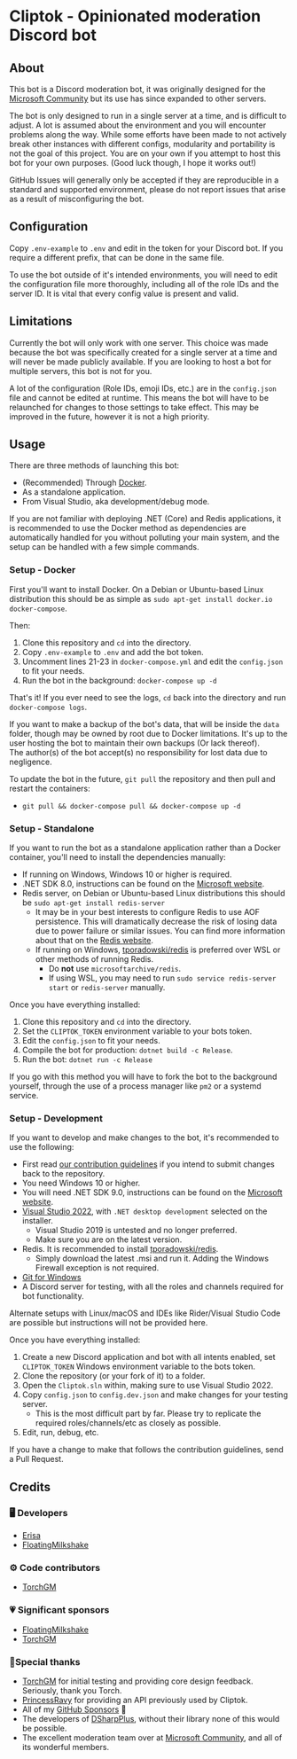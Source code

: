 ﻿# Cliptok - Opinionated moderation Discord bot

## About
This bot is a Discord moderation bot, it was originally designed for the [Microsoft Community](https://msft.chat/) but its use has since expanded to other servers.  

The bot is only designed to run in a single server at a time, and is difficult to adjust. A lot is assumed about the environment and you will encounter problems along the way.
While some efforts have been made to not actively break other instances with different configs, modularity and portability is not the goal of this project. You are on your own if you attempt to host this bot for your own purposes. (Good luck though, I hope it works out!)

GitHub Issues will generally only be accepted if they are reproducible in a standard and supported environment, please do not report issues that arise as a result of misconfiguring the bot.

## Configuration

Copy `.env-example` to `.env` and edit in the token for your Discord bot. If you require a different prefix, that can be done in the same file.

To use the bot outside of it's intended environments, you will need to edit the configuration file more thoroughly, including all of the role IDs and the server ID. It is vital that every config value is present and valid.

## Limitations
Currently the bot will only work with one server. This choice was made because the bot was specifically created for a single server at a time and will never be made publicly available. If you are looking to host a bot for multiple servers, this bot is not for you.

A lot of the configuration (Role IDs, emoji IDs, etc.) are in the `config.json` file and cannot be edited at runtime. This means the bot will have to be relaunched for changes to those settings to take effect. This may be improved in the future, however it is not a high priority.

## Usage
There are three methods of launching this bot:
- (Recommended) Through [Docker](https://www.docker.com/).
- As a standalone application.
- From Visual Studio, aka development/debug mode.

If you are not familiar with deploying .NET (Core) and Redis applications, it is recommended to use the Docker method as dependencies are automatically handled for you without polluting your main system, and the setup can be handled with a few simple commands.

### Setup - Docker
First you'll want to install Docker. On a Debian or Ubuntu-based Linux distribution this should be as simple as `sudo apt-get install docker.io docker-compose`.

Then:
1. Clone this repository and `cd` into the directory.
2. Copy `.env-example` to `.env` and add the bot token.
3. Uncomment lines 21-23 in `docker-compose.yml` and edit the `config.json` to fit your needs.
4. Run the bot in the background: `docker-compose up -d`

That's it! If you ever need to see the logs, `cd` back into the directory and run `docker-compose logs`.

If you want to make a backup of the bot's data, that will be inside the `data` folder, though may be owned by root due to Docker limitations. It's up to the user hosting the bot to maintain their own backups (Or lack thereof).  
The author(s) of the bot accept(s) no responsibility for lost data due to negligence.

To update the bot in the future, `git pull` the repository and then pull and restart the containers:
- `git pull && docker-compose pull && docker-compose up -d`

### Setup - Standalone
If you want to run the bot as a standalone application rather than a Docker container, you'll need to install the dependencies manually:
- If running on Windows, Windows 10 or higher is required.
- .NET SDK 8.0, instructions can be found on the [Microsoft website](https://dotnet.microsoft.com/download).
- Redis server, on Debian or Ubuntu-based Linux distributions this should be `sudo apt-get install redis-server`
    - It may be in your best interests to configure Redis to use AOF persistence. This will dramatically decrease the risk of losing data due to power failure or similar issues. You can find more information about that on the [Redis website](https://redis.io/topics/persistence).
    - If running on Windows, [tporadowski/redis](https://github.com/tporadowski/redis) is preferred over WSL or other methods of running Redis.
        - Do **not** use `microsoftarchive/redis`.
        - If using WSL, you may need to run `sudo service redis-server start` or `redis-server` manually.

Once you have everything installed:
1. Clone this repository and `cd` into the directory.
2. Set the `CLIPTOK_TOKEN` environment variable to your bots token.
3. Edit the `config.json` to fit your needs.
4. Compile the bot for production: `dotnet build -c Release`.
5. Run the bot: `dotnet run -c Release`

If you go with this method you will have to fork the bot to the background yourself, through the use of a process manager like `pm2` or a systemd service.

### Setup - Development
If you want to develop and make changes to the bot, it's recommended to use the following:
- First read [our contribution guidelines](CONTRIBUTING.md) if you intend to submit changes back to the repository.
- You need Windows 10 or higher.
- You will need .NET SDK 9.0, instructions can be found on the [Microsoft website](https://dotnet.microsoft.com/download).
- [Visual Studio 2022](https://visualstudio.microsoft.com/vs/), with `.NET desktop development` selected on the installer. 
    - Visual Studio 2019 is untested and no longer preferred.
    - Make sure you are on the latest version.
- Redis. It is recommended to install [tporadowski/redis](https://github.com/tporadowski/redis).
    - Simply download the latest .msi and run it. Adding the Windows Firewall exception is not required.
- [Git for Windows](https://gitforwindows.org/)
- A Discord server for testing, with all the roles and channels required for bot functionality.

Alternate setups with Linux/macOS and IDEs like Rider/Visual Studio Code are possible but instructions will not be provided here.

Once you have everything installed:
1. Create a new Discord application and bot with all intents enabled, set `CLIPTOK_TOKEN` Windows environment variable to the bots token.
2. Clone the repository (or your fork of it) to a folder.
3. Open the `Cliptok.sln` within, making sure to use Visual Studio 2022.
4. Copy `config.json` to `config.dev.json` and make changes for your testing server.
    - This is the most difficult part by far. Please try to replicate the required roles/channels/etc as closely as possible.
5. Edit, run, debug, etc.

If you have a change to make that follows the contribution guidelines, send a Pull Request.

## Credits

### 🖥️ Developers
- [Erisa](https://github.com/Erisa)
- [FloatingMilkshake](https://github.com/FloatingMilkshake)

### ⚙️ Code contributors
- [TorchGM](https://github.com/TorchGM)

### 💗 Significant sponsors
- [FloatingMilkshake](https://github.com/FloatingMilkshake)
- [TorchGM](https://github.com/TorchGM)

### 🙏Special thanks
- [TorchGM](https://github.com/TorchGM) for initial testing and providing core design feedback. Seriously, thank you Torch.
- [PrincessRavy](https://github.com/PrincessRavy) for providing an API previously used by Cliptok.
- All of my [GitHub Sponsors](https://github.com/sponsors/Erisa) 💝
- The developers of [DSharpPlus](https://github.com/DSharpPlus/DSharpPlus), without their library none of this would  be possible.
- The excellent moderation team over at [Microsoft Community](https://msft.chat/), and all of its wonderful members.
